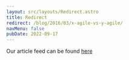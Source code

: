 ```yaml
---
layout: src/layouts/Redirect.astro
title: Redirect
redirect: /blog/2016/03/x-agile-vs-y-agile/
navMenu: false
pubDate: 2022-09-17
---
```

<div>
Our article feed can be found <a href="/blog/2016/03/x-agile-vs-y-agile/">here</a>
</div>
